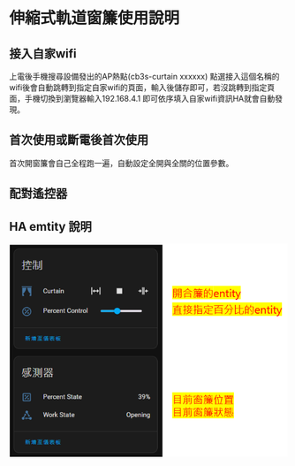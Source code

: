 # 伸縮式軌道窗簾使用說明

## 接入自家wifi

  上電後手機搜尋設備發出的AP熱點(cb3s-curtain xxxxxx) 點選接入這個名稱的wifi後會自動跳轉到指定自家wifi的頁面，輸入後儲存即可，若沒跳轉到指定頁面，手機切換到瀏覽器輸入192.168.4.1 即可依序填入自家wifi資訊HA就會自動發現。

## 首次使用或斷電後首次使用

  首次開窗簾會自己全程跑一遍，自動設定全開與全關的位置參數。

## 配對遙控器


## HA emtity 說明

![Mosquitto_broker](/cb3s-curtain/image/210910.png)
